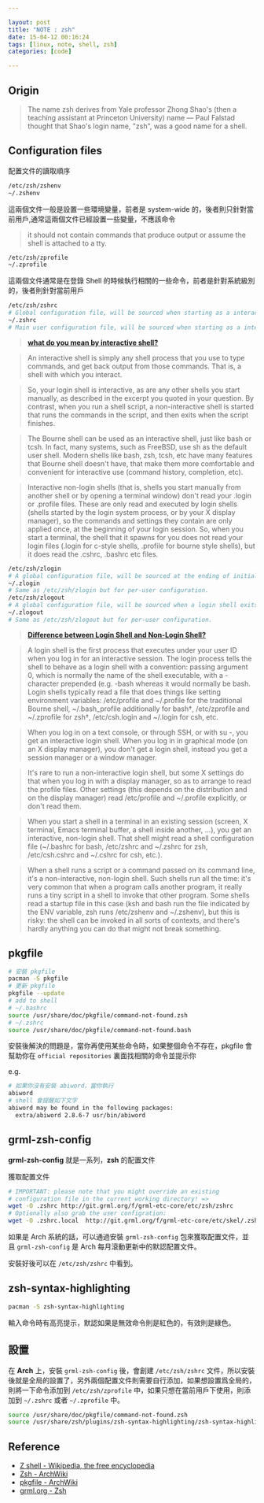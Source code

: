 ```yaml
---

layout: post
title: "NOTE : zsh"
date: 15-04-12 00:16:24
tags: [linux, note, shell, zsh]
categories: [code]

---
```


## Origin

> The name zsh derives from Yale professor Zhong Shao's (then a teaching assistant at Princeton University) name — Paul Falstad thought that Shao's login name, "zsh", was a good name for a shell.

<!-- more -->

## Configuration files

配置文件的讀取順序

```bash
/etc/zsh/zshenv
~/.zshenv
```

這兩個文件一般是設置一些環境變量，前者是 system-wide 的，後者則只針對當前用戶,通常這兩個文件已經設置一些變量，不應該命令

> it should not contain commands that produce output or assume the shell is attached to a tty.

```bash
/etc/zsh/zprofile
~/.zprofile
```

這兩個文件通常是在登錄 Shell 的時候執行相關的一些命令，前者是針對系統級別的，後者則針對當前用戶

```bash
/etc/zsh/zshrc
# Global configuration file, will be sourced when starting as a interactive shell.
~/.zshrc
# Main user configuration file, will be sourced when starting as a interactive shell.
```

> [**what do you mean by interactive shell?**]((http://unix.stackexchange.com/questions/43385/what-do-you-mean-by-interactive-shell))

> An interactive shell is simply any shell process that you use to type commands, and get back output from those commands. That is, a shell with which you interact.

> So, your login shell is interactive, as are any other shells you start manually, as described in the excerpt you quoted in your question. By contrast, when you run a shell script, a non-interactive shell is started that runs the commands in the script, and then exits when the script finishes.

>The Bourne shell can be used as an interactive shell, just like bash or tcsh. In fact, many systems, such as FreeBSD, use sh as the default user shell. Modern shells like bash, zsh, tcsh, etc have many features that Bourne shell doesn't have, that make them more comfortable and convenient for interactive use (command history, completion, etc).

>Interactive non-login shells (that is, shells you start manually from another shell or by opening a terminal window) don't read your .login or .profile files. These are only read and executed by login shells (shells started by the login system process, or by your X display manager), so the commands and settings they contain are only applied once, at the beginning of your login session. So, when you start a terminal, the shell that it spawns for you does not read your login files (.login for c-style shells, .profile for bourne style shells), but it does read the .cshrc, .bashrc etc files.

```bash
/etc/zsh/zlogin
# A global configuration file, will be sourced at the ending of initial progress when starting as a login shell.
~/.zlogin
# Same as /etc/zsh/zlogin but for per-user configuration.
/etc/zsh/zlogout
# A global configuration file, will be sourced when a login shell exits.
~/.zlogout
# Same as /etc/zsh/zlogout but for per-user configuration.
```

> [**Difference between Login Shell and Non-Login Shell?**](http://unix.stackexchange.com/questions/38175/difference-between-login-shell-and-non-login-shell) 

> A login shell is the first process that executes under your user ID when you log in for an interactive session. The login process tells the shell to behave as a login shell with a convention: passing argument 0, which is normally the name of the shell executable, with a - character prepended (e.g. -bash whereas it would normally be bash. Login shells typically read a file that does things like setting environment variables: /etc/profile and ~/.profile for the traditional Bourne shell, ~/.bash_profile additionally for bash†, /etc/zprofile and ~/.zprofile for zsh†, /etc/csh.login and ~/.login for csh, etc.

> When you log in on a text console, or through SSH, or with su -, you get an interactive login shell. When you log in in graphical mode (on an X display manager), you don't get a login shell, instead you get a session manager or a window manager.

> It's rare to run a non-interactive login shell, but some X settings do that when you log in with a display manager, so as to arrange to read the profile files. Other settings (this depends on the distribution and on the display manager) read /etc/profile and ~/.profile explicitly, or don't read them.

> When you start a shell in a terminal in an existing session (screen, X terminal, Emacs terminal buffer, a shell inside another, …), you get an interactive, non-login shell. That shell might read a shell configuration file (~/.bashrc for bash, /etc/zshrc and ~/.zshrc for zsh, /etc/csh.cshrc and ~/.cshrc for csh, etc.).

> When a shell runs a script or a command passed on its command line, it's a non-interactive, non-login shell. Such shells run all the time: it's very common that when a program calls another program, it really runs a tiny script in a shell to invoke that other program. Some shells read a startup file in this case (ksh and bash run the file indicated by the ENV variable, zsh runs /etc/zshenv and ~/.zshenv), but this is risky: the shell can be invoked in all sorts of contexts, and there's hardly anything you can do that might not break something.

## pkgfile

```bash
# 安裝 pkgfile
pacman -S pkgfile
# 更新 pkgfile
pkgfile --update
# add to shell
# ~/.bashrc
source /usr/share/doc/pkgfile/command-not-found.zsh
# ~/.zshrc
source /usr/share/doc/pkgfile/command-not-found.bash
```

安裝後解決的問題是，當你再使用某些命令時，如果整個命令不存在，pkgfile 會幫助你在 `official repositories` 裏面找相關的命令並提示你

e.g.

```bash
# 如果你沒有安裝 abiword，當你執行
abiword
# shell 會提醒如下文字
abiword may be found in the following packages:
  extra/abiword 2.8.6-7 usr/bin/abiword
```

## grml-zsh-config

**grml-zsh-config** 就是一系列，**zsh** 的配置文件

獲取配置文件 

```bash
# IMPORTANT: please note that you might override an existing
# configuration file in the current working directory! =>
wget -O .zshrc http://git.grml.org/f/grml-etc-core/etc/zsh/zshrc
# Optionally also grab the user configration:
wget -O .zshrc.local  http://git.grml.org/f/grml-etc-core/etc/skel/.zshrc
```

如果是 Arch 系統的話，可以通過安裝 `grml-zsh-config` 包來獲取配置文件，並且 `grml-zsh-config` 是 Arch 每月滾動更新中的默認配置文件。

安裝好後可以在 `/etc/zsh/zshrc` 中看到。

## zsh-syntax-highlighting 

```bash
pacman -S zsh-syntax-highlighting
```

輸入命令時有高亮提示，默認如果是無效命令則是紅色的，有效則是綠色。

## 設置

在 **Arch** 上，安裝 `grml-zsh-config` 後，會創建 `/etc/zsh/zshrc` 文件，所以安裝後就是全局的設置了，另外兩個配置文件則需要自行添加，如果想設置爲全局的，則將一下命令添加到 `/etc/zsh/zprofile` 中，如果只想在當前用戶下使用，則添加到 `~/.zshrc` 或者 `~/.zprofile` 中。

```bash
source /usr/share/doc/pkgfile/command-not-found.zsh
source /usr/share/zsh/plugins/zsh-syntax-highlighting/zsh-syntax-highlighting.zsh
```

## Reference

- [Z shell - Wikipedia, the free encyclopedia](http://en.wikipedia.org/wiki/Z_shell)
- [Zsh - ArchWiki](https://wiki.archlinux.org/index.php/zsh)
- [pkgfile - ArchWiki](https://wiki.archlinux.org/index.php/Pkgfile)
- [grml.org - Zsh](http://grml.org/zsh/)